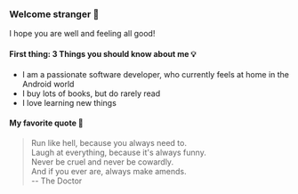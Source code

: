### Welcome stranger 👋

I hope you are well and feeling all good!

#### First thing: 3 Things you should know about me 💡
* I am a passionate software developer, who currently feels at home in the Android world
* I buy lots of books, but do rarely read
* I love learning new things

#### My favorite quote 📖
> Run like hell, because you always need to. <br>
> Laugh at everything, because it's always funny. <br>
> Never be cruel and never be cowardly. <br>
> And if you ever are, always make amends. <br>
> -- The Doctor

